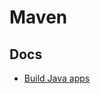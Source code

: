 # Maven

<!--
https://github.com/search?o=desc&q=filename%3Aazure-pipelines.yml+%22task%3A+Maven%22+%22task%3A+Cache%22&s=indexed&type=Code
-->

## Docs

- [Build Java apps](https://learn.microsoft.com/en-us/azure/devops/pipelines/ecosystems/java?view=azure-devops)

<!-- ## Structure

**Refer:** `./azure-pipelines.yml`

```yml
---
trigger:
  - main

pool:
  vmImage: ubuntu-latest

variables:
  imageName: pipelines-javascript-docker

steps:
  - task: Maven@4
    inputs:
      mavenPomFile: pom.xml
      mavenOptions: -Xmx3072m
      javaHomeOption: JDKVersion
      jdkVersionOption: 1.8
      jdkArchitectureOption: x64
      publishJUnitResults: true
      testResultsFiles: '**/TEST-*.xml'
      goals: package
```

```yml
---
variables:
  MAVEN_CACHE_FOLDER: $(Pipeline.Workspace)/.m2/repository
  MAVEN_OPTS: -Dmaven.repo.local=$(MAVEN_CACHE_FOLDER)

steps:
  - task: Cache@2
    inputs:
      key: maven | "$(Agent.OS)" | **/pom.xml
      restoreKeys: |
        maven | "$(Agent.OS)"
        maven
      path: $(MAVEN_CACHE_FOLDER)
    displayName: Cache Maven local repo

  - task: Maven@3
    inputs:
      mavenPomFile: pom.xml
      mavenOptions: -Xmx3072m $(MAVEN_OPTS)
      javaHomeOption: JDKVersion
      jdkVersionOption: '1.8'
      jdkArchitectureOption: x64
      publishJUnitResults: true
      goals: clean package -Dmaven.test.skip=true

  - task: CopyFiles@2
    displayName: Copy Files
    inputs:
      Contents: |
        **
        !.git/**
      TargetFolder: $(Build.ArtifactStagingDirectory)

  - task: PublishBuildArtifacts@1
    inputs:
      PathtoPublish: $(Build.ArtifactStagingDirectory)
      ArtifactName: drop
      publishLocation: Container
``` -->
